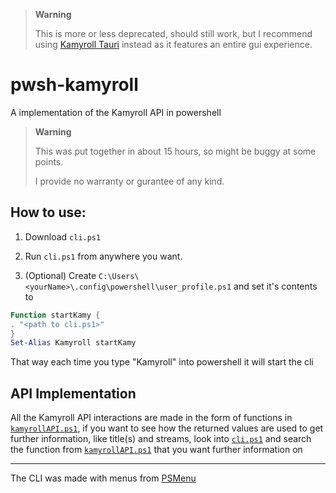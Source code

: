 > **Warning**
> 
> This is more or less deprecated, should still work, but I recommend using [Kamyroll Tauri](https://github.com/kamyroll/Kamyroll-Tauri) instead as it features an entire gui experience.

# pwsh-kamyroll
A implementation of the Kamyroll API in powershell

> **Warning**
> 
> This was put together in about 15 hours, so might be buggy at some points.
> 
> I provide no warranty or gurantee of any kind.

## How to use:
1. Download `cli.ps1`
2. Run `cli.ps1` from anywhere you want.

3. (Optional) Create `C:\Users\<yourName>\.config\powershell\user_profile.ps1` and set it's contents to
```Powershell
Function startKamy {
. "<path to cli.ps1>"
}
Set-Alias Kamyroll startKamy
```
That way each time you type "Kamyroll" into powershell it will start the cli

## API Implementation


All the Kamyroll API interactions are made in the form of functions in [`kamyrollAPI.ps1`](https://github.com/kamyroll/pwsh-kamyroll/blob/main/kamyrollAPI.ps1), if you want to see how the returned values are used to get further information, like title(s) and streams, look into [`cli.ps1`](https://github.com/kamyroll/pwsh-kamyroll/blob/main/cli.ps1) and search the function from [`kamyrollAPI.ps1`](https://github.com/kamyroll/pwsh-kamyroll/blob/main/kamyrollAPI.ps1) that you want further information on

---

The CLI was made with menus from [PSMenu](https://github.com/Sebazzz/PSMenu)
